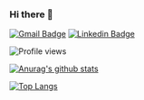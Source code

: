 ### Hi there 👋

[![Gmail Badge](https://img.shields.io/badge/-kir99916@gmail.com-c14438?style=flat&logo=Gmail&logoColor=white&link=mailto:kir99916@gmail.com)](mailto:kir99916@gmail.com) [![Linkedin Badge](https://img.shields.io/badge/-кирилл-михеев-714974196?style=flat&logo=Linkedin&logoColor=white&link=https://www.linkedin.com/in/кирилл-михеев-714974196/)](https://www.linkedin.com/in/кирилл-михеев-714974196/)

![Profile views](https://gpvc.arturio.dev/MazayKun)

[![Anurag's github stats](https://github-readme-stats.vercel.app/api?username=MazayKun&theme=tokyonight&hide=stars,contribs)](https://github.com/anuraghazra/github-readme-stats)

[![Top Langs](https://github-readme-stats.vercel.app/api/top-langs/?username=MazayKun&layout=compact&theme=tokyonight)](https://github.com/anuraghazra/github-readme-stats)
<!--
**MazayKun/MazayKun** is a ✨ _special_ ✨ repository because its `README.md` (this file) appears on your GitHub profile.

Here are some ideas to get you started:

- 🔭 I’m currently working on ...
- 🌱 I’m currently learning ...
- 👯 I’m looking to collaborate on ...
- 🤔 I’m looking for help with ...
- 💬 Ask me about ...
- 📫 How to reach me: ...
- 😄 Pronouns: ...
- ⚡ Fun fact: ...
-->

